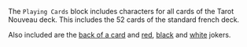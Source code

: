 The `Playing Cards` block includes characters for all cards of the Tarot Nouveau deck. This includes the 52 cards of the standard french deck.

Also included are the [back of a card](/codepoints/1F0A0) and [red](/codepoints/1F0BF), [black](/codepoints/1F0CF) and [white](/codepoints/1F0DF) jokers.
